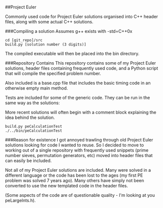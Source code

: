 ##Project Euler

Commonly used code for Project Euler solutions organised into C++ header files, along with some actual C++ solutions.

###Compiling a solution
Assumes g++ exists with -std=C++0x

```
cd [git_repo]/src
build.py [solution number (3 digits)]
```

The compiled executable will then be placed into the bin directory.

###Repository Contains
This repository contains some of my Project Euler solutions, header files containing frequently used code, and a Python script that will compile the specified problem number.

Also included is a base.cpp file that includes the basic timing code in an otherwise empty main method.

Tests are included for some of the generic code. They can be run in the same way as the solutions:

More recent solutions will often begin with a comment block explaining the idea behind the solution.

```
build.py peCalculationTest
./../bin/peCalculationTest
```

###Reason for existence
I got annoyed trawling through old Project Euler solutions looking for code I wanted to reuse.
So I decided to move to working out of a single repository with frequently used snippets (prime number sieves, permutation generators, etc) moved into header files that can easily be included.

Not all of my Project Euler solutions are included.
Many were solved in a different language or the code has been lost to the ages (my first PE problem was solved 7 years ago).
Many others have simply not been converted to use the new templated code in the header files.

(Some aspects of the code are of questionable quality - I'm looking at you peLargeInts.h).
